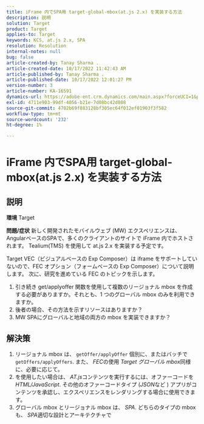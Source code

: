 ```yaml
---
title: iFrame 内でSPA用 target-global-mbox(at.js 2.x) を実装する方法
description: 説明
solution: Target
product: Target
applies-to: Target
keywords: KCS, at.js 2.x, SPA
resolution: Resolution
internal-notes: null
bug: false
article-created-by: Tanay Sharma .
article-created-date: 10/17/2022 11:42:43 AM
article-published-by: Tanay Sharma .
article-published-date: 10/17/2022 12:01:27 PM
version-number: 3
article-number: KA-16591
dynamics-url: https://adobe-ent.crm.dynamics.com/main.aspx?forceUCI=1&pagetype=entityrecord&etn=knowledgearticle&id=83f645c9-104e-ed11-bba2-0022480868ff
exl-id: 4711e903-99df-4056-b21e-7d08bc42d808
source-git-commit: 4702b69f883128bf305ec64f012ef01903f3f582
workflow-type: tm+mt
source-wordcount: '232'
ht-degree: 1%

---
```


# iFrame 内でSPA用 target-global-mbox(at.js 2.x) を実装する方法

## 説明

<b>環境</b>
Target


<b>問題/症状</b>
新しく開発されたモバイルウェブ (MW) エクスペリエンスは、AngularベースのSPAで、多くのクライアントのサイトで iFrame 内でホストされます。 Tealium(TMS) を使用して at.js 2.x を実装する予定です。

Target VEC（ビジュアルベースの Exp Composer）は iframe をサポートしていないので、FEC オプション（フォームベースの Exp Composer）について説明します。 次に、研究を進めている FEC のトピックを示します。



1. 引き続き get/applyoffer 関数を使用して複数のリージョナル mbox を作成する必要がありますか。それとも、1 つのグローバル mbox のみを利用できますか。
2. 後者の場合、その方法を示すリソースはありますか？
3. MW SPAにグローバルと地域の両方の mbox を実装できますか？



## 解決策


1. リージョナル mbox は、 `getOffer/applyOffer` 個別に、またはバッチで `getOffers/applyOffers`. また、 *FEC*&#x200B;の使用 *Target グローバル mbox*&#x200B;同様に、必要に応じて。
2. を使用したい場合は、 *AT.js*&#x200B;コンテンツを実行するには、オファーコードを *HTML/JavaScript*. その他のオファーコードタイプ (*JSON*&#x200B;など ) アプリがコンテンツを承認し、エクスペリエンスをレンダリングする場合に使用できます。
3. グローバル mbox とリージョナル mbox は、 *SPA*. どちらのタイプの mbox も、 *SPA*&#x200B;適切な設計とアーキテクチャで
